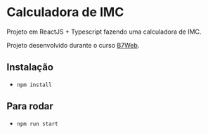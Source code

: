 # Calculadora de IMC

Projeto em ReactJS + Typescript fazendo uma calculadora de IMC.

Projeto desenvolvido durante o curso [B7Web](https://b7web.com.br).

## Instalação 
 - `npm install`

## Para rodar 
- `npm run start` 